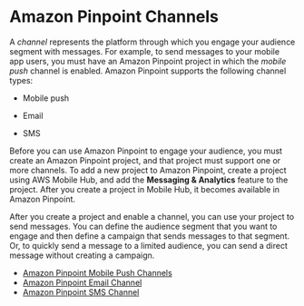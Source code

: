 # Amazon Pinpoint Channels<a name="channels"></a>

A *channel* represents the platform through which you engage your audience segment with messages\. For example, to send messages to your mobile app users, you must have an Amazon Pinpoint project in which the *mobile push* channel is enabled\. Amazon Pinpoint supports the following channel types:

+ Mobile push

+ Email

+ SMS

Before you can use Amazon Pinpoint to engage your audience, you must create an Amazon Pinpoint project, and that project must support one or more channels\. To add a new project to Amazon Pinpoint, create a project using AWS Mobile Hub, and add the **Messaging & Analytics** feature to the project\. After you create a project in Mobile Hub, it becomes available in Amazon Pinpoint\.

After you create a project and enable a channel, you can use your project to send messages\. You can define the audience segment that you want to engage and then define a campaign that sends messages to that segment\. Or, to quickly send a message to a limited audience, you can send a direct message without creating a campaign\.


+ [Amazon Pinpoint Mobile Push Channels](channels-mobile.md)
+ [Amazon Pinpoint Email Channel](channels-email.md)
+ [Amazon Pinpoint SMS Channel](channels-sms.md)